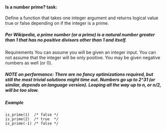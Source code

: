 ﻿#### Is a number prime? task:
Define a function that takes one integer argument and returns logical value true or false depending on if the integer is a prime.
##### Per Wikipedia, a prime number (or a prime) is a natural number greater than 1 that has no positive divisors other than 1 and itself.
Requirements
You can assume you will be given an integer input.
You can not assume that the integer will be only positive. You may be given negative numbers as well (or 0).
##### NOTE on performance: There are no fancy optimizations required, but still the most trivial solutions might time out. Numbers go up to 2^31 (or similar, depends on language version). Looping all the way up to n, or n/2, will be too slow.
##### Example
	is_prime(1)  /* false */
	is_prime(2)  /* true  */
	is_prime(-1) /* false */